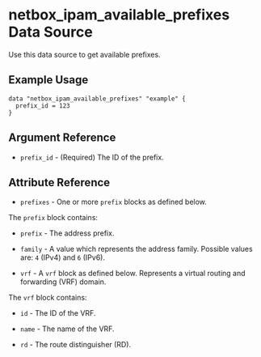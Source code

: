 # netbox_ipam_available_prefixes Data Source

Use this data source to get available prefixes.

## Example Usage

```hcl
data "netbox_ipam_available_prefixes" "example" {
  prefix_id = 123
}
```

## Argument Reference

* `prefix_id` - (Required) The ID of the prefix.

## Attribute Reference

* `prefixes` - One or more `prefix` blocks as defined below.

The `prefix` block contains:

* `prefix` - The address prefix.

* `family` - A value which represents the address family. Possible values are: `4` (IPv4) and `6` (IPv6).

* `vrf` - A `vrf` block as defined below. Represents a virtual routing and forwarding (VRF) domain.

The `vrf` block contains:

* `id` - The ID of the VRF.

* `name` - The name of the VRF.

* `rd` - The route distinguisher (RD).
